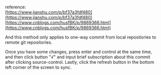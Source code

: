 reference:  
[https://www.jianshu.com/p/bf37a3fdf480](https://www.jianshu.com/p/bf37a3fdf480)  
[https://www.cnblogs.com/husfBK/p/9869366.html](https://www.cnblogs.com/husfBK/p/9869366.html)

And this method only applies to one-way commit from local repositories to remote git repositories.

Once you have some changes, press enter and control at the same time, 
and then click button "√" and input brief subscription about this commit after clicking source-control. 
Lastly, click the refresh button in the bottom left corner of the screen to sync.